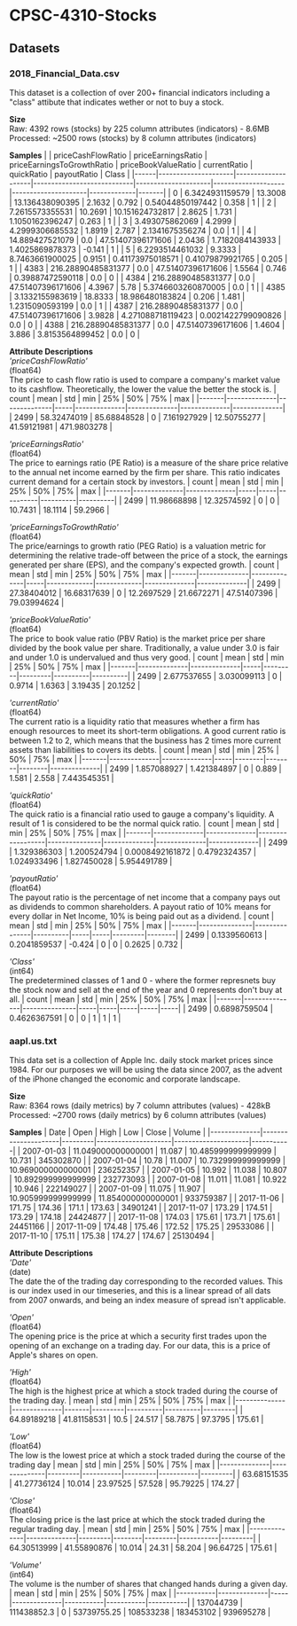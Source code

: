 # **CPSC-4310-Stocks** # 

## **Datasets** ##
### **2018_Financial_Data.csv** ###
This dataset is a collection of over 200+ financial indicators including a "class" attibute that indicates wether or not to buy a stock.    

**Size**    
Raw: 4392 rows (stocks) by 225 column attributes (indicators) - 8.6MB     
Processed: ~2500 rows (stocks) by 8 column attributes (indicators)  

**Samples**
|      | priceCashFlowRatio  | priceEarningsRatio | priceEarningsToGrowthRatio | priceBookValueRatio | currentRatio       | quickRatio          | payoutRatio | Class |
|------|---------------------|--------------------|----------------------------|---------------------|--------------------|---------------------|-------------|-------|
| 0    | 6\.3424931159579    | 13\.3008           | 13\.136438090395           | 2\.1632             | 0\.792             | 0\.54044850197442   | 0\.358      | 1     |
| 2    | 7\.2615573355531    | 10\.2691           | 10\.151624732817           | 2\.8625             | 1\.731             | 1\.1050162396247    | 0\.263      | 1     |
| 3    | 3\.493075862069     | 4\.2999            | 4\.2999306685532           | 1\.8919             | 2\.787             | 2\.1341675356274    | 0\.0        | 1     |
| 4    | 14\.889427521079    | 0\.0               | 47\.51407396171606         | 2\.0436             | 1\.7182084143933   | 1\.4025869878373    | \-0\.141    | 1     |
| 5    | 6\.2293514461032    | 9\.3333            | 8\.7463661900025           | 0\.9151             | 0\.41173975018571  | 0\.41079879921765   | 0\.205      | 1     |
| 4383 | 216\.28890485831377 | 0\.0               | 47\.51407396171606         | 1\.5564             | 0\.746             | 0\.39887472590118   | 0\.0        | 0     |
| 4384 | 216\.28890485831377 | 0\.0               | 47\.51407396171606         | 4\.3967             | 5\.78              | 5\.3746603260870005 | 0\.0        | 1     |
| 4385 | 3\.1332155983619    | 18\.8333           | 18\.986480183824           | 0\.206              | 1\.481             | 1\.2315090593199    | 0\.0        | 1     |
| 4387 | 216\.28890485831377 | 0\.0               | 47\.51407396171606         | 3\.9828             | 4\.271088718119423 | 0\.0021422799090826 | 0\.0        | 0     |
| 4388 | 216\.28890485831377 | 0\.0               | 47\.51407396171606         | 1\.4604             | 3\.886             | 3\.8153564899452    | 0\.0        | 0     |


**Attribute Descriptions**    
_'priceCashFlowRatio'_  
(float64)      
The price to cash flow ratio is used to compare a company's market value to its cashflow. Theoretically, the lower the value the better the stock is.
| count | mean         | std          | min | 25%          | 50%          | 75%          | max          |
|-------|--------------|--------------|-----|--------------|--------------|--------------|--------------|
| 2499  | 58\.32474019 | 85\.68848528 | 0   | 7\.161927929 | 12\.50755277 | 41\.59121981 | 471\.9803278 |

_'priceEarningsRatio'_  
(float64)          
The price to earnings ratio (PE Ratio) is a measure of the share price relative to the annual net income earned by the firm per share. This ratio indicates current demand for a certain stock by investors.
| count | mean         | std          | min | 25% | 50%      | 75%      | max      |
|-------|--------------|--------------|-----|-----|----------|----------|----------|
| 2499  | 11\.98668898 | 12\.32574592 | 0   | 0   | 10\.7431 | 18\.1114 | 59\.2966 |


_'priceEarningsToGrowthRatio'_  
(float64)        
The price/earnings to growth ratio (PEG Ratio) is a valuation metric for determining the relative trade-off between the price of a stock, the earnings generated per share (EPS), and the company's expected growth.
| count | mean         | std          | min | 25%         | 50%         | 75%          | max          |
|-------|--------------|--------------|-----|-------------|-------------|--------------|--------------|
| 2499  | 27\.38404012 | 16\.68317639 | 0   | 12\.2697529 | 21\.6672271 | 47\.51407396 | 79\.03994624 |

_'priceBookValueRatio'_   
(float64)         
The price to book value ratio (PBV Ratio) is the market price per share divided by the book value per share. Traditionally, a value under 3.0 is fair and under 1.0 is undervalued and thus very good.
| count | mean         | std          | min | 25%     | 50%     | 75%      | max      |
|-------|--------------|--------------|-----|---------|---------|----------|----------|
| 2499  | 2\.677537655 | 3\.030099113 | 0   | 0\.9714 | 1\.6363 | 3\.19435 | 20\.1252 |

_'currentRatio'_  
(float64)          
The current ratio is a liquidity ratio that measures whether a firm has enough resources to meet its short-term obligations. A good current ratio is between 1.2 to 2, which means that the business has 2 times more current assets than liabilities to covers its debts.
| count | mean         | std          | min | 25%    | 50%    | 75%    | max          |
|-------|--------------|--------------|-----|--------|--------|--------|--------------|
| 2499  | 1\.857088927 | 1\.421384897 | 0   | 0\.889 | 1\.581 | 2\.558 | 7\.443545351 |

_'quickRatio'_  
(float64)         
The quick ratio is a financial ratio used to gauge a company's liquidity. A result of 1 is considered to be the normal quick ratio. 
| count | mean         | std          | min              | 25%           | 50%          | 75%          | max          |
|-------|--------------|--------------|------------------|---------------|--------------|--------------|--------------|
| 2499  | 1\.329386303 | 1\.200524794 | 0\.0008492161872 | 0\.4792324357 | 1\.024933496 | 1\.827450028 | 5\.954491789 |

_'payoutRatio'_   
(float64)           
The payout ratio is the percentage of net income that a company pays out as dividends to common shareholders. A payout ratio of 10% means for every dollar in Net Income, 10% is being paid out as a dividend. 
| count | mean          | std           | min      | 25% | 50% | 75%     | max    |
|-------|---------------|---------------|----------|-----|-----|---------|--------|
| 2499  | 0\.1339560613 | 0\.2041859537 | \-0\.424 | 0   | 0   | 0\.2625 | 0\.732 |

_'Class'_   
(int64)         
The predetermined classes of 1 and 0 - where the former represnets buy the stock now and sell at the end of the year and 0 represents don't buy at all. 
| count | mean          | std           | min | 25% | 50% | 75% | max |
|-------|---------------|---------------|-----|-----|-----|-----|-----|
| 2499  | 0\.6898759504 | 0\.4626367591 | 0   | 0   | 1   | 1   | 1   |

### **aapl.us.txt** ###
This data set is a collection of Apple Inc. daily stock market prices since 1984. For our purposes we will be using the data since 2007, as the advent of the iPhone changed the economic and corporate landscape. 

**Size**      
Raw: 8364 rows (daily metrics) by 7 column attributes (values) - 428kB    
Processed: ~2700 rows (daily metrics) by 6 column attributes (values)   

**Samples**
| Date         | Open                | High    | Low                 | Close               | Volume    |
|--------------|---------------------|---------|---------------------|---------------------|-----------|
| 2007\-01\-03 | 11\.049000000000001 | 11\.087 | 10\.485999999999999 | 10\.731             | 345302870 |
| 2007\-01\-04 | 10\.78              | 11\.007 | 10\.732999999999999 | 10\.969000000000001 | 236252357 |
| 2007\-01\-05 | 10\.992             | 11\.038 | 10\.807             | 10\.892999999999999 | 232773093 |
| 2007\-01\-08 | 11\.011             | 11\.081 | 10\.922             | 10\.946             | 222149027 |
| 2007\-01\-09 | 11\.075             | 11\.907 | 10\.905999999999999 | 11\.854000000000001 | 933759387 |
| 2017\-11\-06 | 171\.75             | 174\.36 | 171\.1              | 173\.63             | 34901241  |
| 2017\-11\-07 | 173\.29             | 174\.51 | 173\.29             | 174\.18             | 24424877  |
| 2017\-11\-08 | 174\.03             | 175\.61 | 173\.71             | 175\.61             | 24451166  |
| 2017\-11\-09 | 174\.48             | 175\.46 | 172\.52             | 175\.25             | 29533086  |
| 2017\-11\-10 | 175\.11             | 175\.38 | 174\.27             | 174\.67             | 25130494  |

**Attribute Descriptions**    
_'Date'_  
(date)             
The date the of the trading day corresponding to the recorded values. This is our index used in our timeseries, and this is a linear spread of all dats from 2007 onwards, and being an index measure of spread isn't applicable.

_'Open'_  
(float64)             
The opening price is the price at which a security first trades upon the opening of an exchange on a trading day. For our data, this is a price of Apple's shares on open. 

_'High'_  
(float64)      
The high is the highest price at which a stock traded during the course of the trading day.
| mean         | std          | min   | 25%     | 50%      | 75%      | max     |
|--------------|--------------|-------|---------|----------|----------|---------|
| 64\.89189218 | 41\.81158531 | 10\.5 | 24\.517 | 58\.7875 | 97\.3795 | 175\.61 |

_'Low'_   
(float64)            
The low is the lowest price at which a stock traded during the course of the trading day
| mean         | std          | min     | 25%       | 50%     | 75%       | max     |
|--------------|--------------|---------|-----------|---------|-----------|---------|
| 63\.68151535 | 41\.27736124 | 10\.014 | 23\.97525 | 57\.528 | 95\.79225 | 174\.27 |

_'Close'_   
(float64)            
The closing price is the last price at which the stock traded during the regular trading day.
| mean         | std          | min     | 25%    | 50%     | 75%       | max     |
|--------------|--------------|---------|--------|---------|-----------|---------|
| 64\.30513999 | 41\.55890876 | 10\.014 | 24\.31 | 58\.204 | 96\.64725 | 175\.61 |

_'Volume'_  
(int64)        
The volume is the number of shares that changed hands during a given day.
| mean      | std          | min | 25%          | 50%       | 75%       | max       |
|-----------|--------------|-----|--------------|-----------|-----------|-----------|
| 137044739 | 111438852\.3 | 0   | 53739755\.25 | 108533238 | 183453102 | 939695278 |
